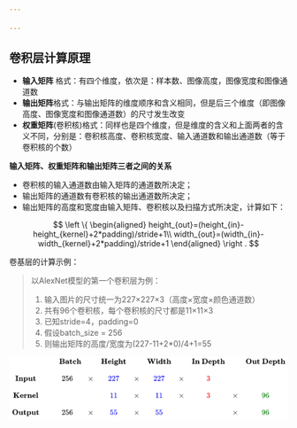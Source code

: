 ```yaml
---

---
```


## 卷积层计算原理

+ **输入矩阵** 格式：有四个维度，依次是：样本数、图像高度，图像宽度和图像通道数
+ **输出矩阵**格式：与输出矩阵的维度顺序和含义相同，但是后三个维度（即图像高度、图像宽度和图像通道数）的尺寸发生改变
+ **权重矩阵**(卷积核)格式：同样也是四个维度，但是维度的含义和上面两者的含义不同，分别是：卷积核高度、卷积核宽度、输入通道数和输出通道数（等于卷积核的个数）

**输入矩阵、权重矩阵和输出矩阵三者之间的关系**

+ 卷积核的输入通道数由输入矩阵的通道数所决定；
+ 输出矩阵的通道数有卷积核的输出通道数所决定；
+ 输出矩阵的高度和宽度由输入矩阵、卷积核以及扫描方式所决定，计算如下：

$$
\left \{
\begin{aligned}
height_{out}=(height_{in}-height_{kernel}+2*padding)/stride+1\\
width_{out}=(width_{in}-width_{kernel}+2*padding)/stride+1
\end{aligned}
\right .
$$

卷基层的计算示例：

>以AlexNet模型的第一个卷积层为例：
>
>1. 输入图片的尺寸统一为227×227×3（高度×宽度×颜色通道数）
>2. 共有96个卷积核，每个卷积核的尺寸都是11×11×3
>3. 已知stride=4，padding=0
>4. 假设batch_size = 256
>5. 则输出矩阵的高度/宽度为(227-11+2*0)/4+1=55

![](assets/cnn_1.png)

































 

